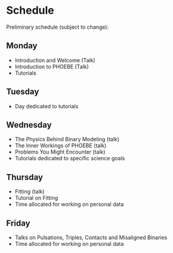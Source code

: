 # Schedule
Preliminary schedule (subject to change):

## Monday
* Introduction and Welcome (Talk)
* Introduction to PHOEBE (Talk)
* Tutorials

## Tuesday
* Day dedicated to tutorials

## Wednesday
* The Physics Behind Binary Modeling (talk)
* The Inner Workings of PHOEBE (talk)
* Problems You Might Encounter (talk)
* Tutorials dedicated to specific science goals

## Thursday
* Fitting (talk)
* Tutorial on Fitting
* Time allocated for working on personal data

## Friday
* Talks on Pulsations, Triples, Contacts and Misaligned Binaries
* Time allocated for working on personal data
